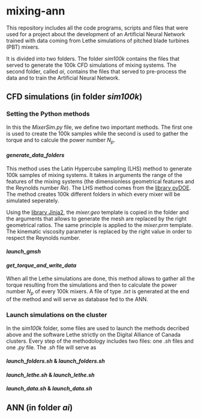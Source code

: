 # mixing-ann

This repository includes all the code programs, scripts and files that were used for a project about the development of an Artificial Neural Network trained with data coming from Lethe simulations of pitched blade turbines (PBT) mixers.

It is divided into two folders. The folder _sim100k_ contains the files that served to generate the 100k CFD simulations of mixing systems. The second folder, called _ai_, contains the files that served to pre-process the data and to train the Artificial Neural Network.

## CFD simulations (in folder _sim100k_)

### Setting the Python methods

In this the _MixerSim.py_ file, we define two important methods. The first one is used to create the 100k samples while the second is used to gather the torque and to calcule the power number $N_p$.

#### _generate_data_folders_

This method uses the Latin Hypercube sampling (LHS) method to generate 100k samples of mixing systems. It takes in arguments the range of the features of the mixing systems (the dimensionless geometrical features and the Reynolds number $Re$). The LHS method comes from the [library pyDOE](https://pythonhosted.org/pyDOE/randomized.html). The method creates 100k different folders in which every mixer will be simulated seperately.

Using the [library Jinja2](https://jinja.palletsprojects.com/en/3.1.x/), the _mixer.geo_ template is copied in the folder and the arguments that allows to generate the mesh are replaced by the right geometrical ratios. The same principle is applied to the _mixer.prm_ template. The kinematic viscosity parameter is replaced by the right value in order to respect the Reynolds number.

#### _launch_gmsh_

#### _get_torque_and_write_data_

When all the Lethe simulations are done, this method allows to gather all the torque resulting from the simulations and then to calculate the power number $N_p$ of every 100k mixers. A file of type _.txt_ is generated at the end of the method and will serve as database fed to the ANN.

### Launch simulations on the cluster

In the _sim100k_ folder, some files are used to launch the methods decribed above and the software Lethe strictly on the Digital Alliance of Canada clusters. Every step of the methodology includes two files: one _.sh_ files and one _.py_ file. The _.sh_ file will serve as 

#### _launch_folders.sh_ & _launch_folders.sh_

#### _launch_lethe.sh_ & _launch_lethe.sh_

#### _launch_data.sh_ & _launch_data.sh_

## ANN (in folder _ai_)